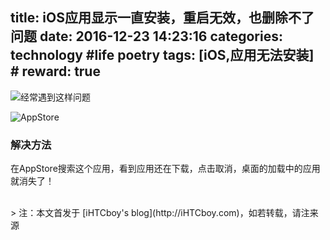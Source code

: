 title: iOS应用显示一直安装，重启无效，也删除不了问题
date: 2016-12-23 14:23:16
categories: technology #life poetry
tags: [iOS,应用无法安装]  # <!--more-->
reward: true
---

![经常遇到这样问题](http://upload-images.jianshu.io/upload_images/99517-1354aae78062fada.jpg?imageMogr2/auto-orient/strip%7CimageView2/2/w/1240)

<!--more-->

![AppStore](http://upload-images.jianshu.io/upload_images/99517-300ccda6163887f9.jpg?imageMogr2/auto-orient/strip%7CimageView2/2/w/1240)

### 解决方法
﻿在AppStore搜索这个应用，看到应用还在下载，点击取消，桌面的加载中的应用就消失了！


<br>
> 注：本文首发于 [iHTCboy's blog](http://iHTCboy.com)，如若转载，请注来源

